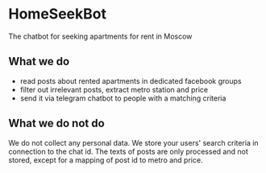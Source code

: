 # HomeSeekBot
The chatbot for seeking apartments for rent in Moscow

## What we do
- read posts about rented apartments in dedicated facebook groups
- filter out irrelevant posts, extract metro station and price
- send it via telegram chatbot to people with a matching criteria

## What we do not do
We do not collect any personal data. We store your users' search criteria in connection to the chat id. The texts of posts are only processed and not stored, except for a mapping of post id to metro and price.
